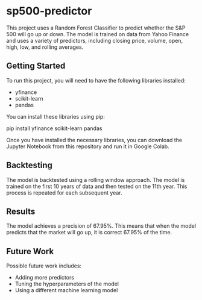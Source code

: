 # sp500-predictor

This project uses a Random Forest Classifier to predict whether the S&P 500 will go up or down. The model is trained on data from Yahoo Finance and uses a variety of predictors, including closing price, volume, open, high, low, and rolling averages.

## Getting Started

To run this project, you will need to have the following libraries installed:

* yfinance
* scikit-learn
* pandas

You can install these libraries using pip:

pip install yfinance scikit-learn pandas

Once you have installed the necessary libraries, you can download the Jupyter Notebook from this repository and run it in Google Colab.

## Backtesting

The model is backtested using a rolling window approach. The model is trained on the first 10 years of data and then tested on the 11th year. This process is repeated for each subsequent year.

## Results

The model achieves a precision of 67.95%. This means that when the model predicts that the market will go up, it is correct 67.95% of the time.

## Future Work

Possible future work includes:

* Adding more predictors
* Tuning the hyperparameters of the model
* Using a different machine learning model
